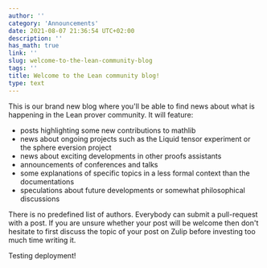 ```yaml
---
author: ''
category: 'Announcements'
date: 2021-08-07 21:36:54 UTC+02:00
description: ''
has_math: true
link: ''
slug: welcome-to-the-lean-community-blog
tags: ''
title: Welcome to the Lean community blog!
type: text
---
```

This is our brand new blog where you'll be able to find news about what is
happening in the Lean prover community. It will feature:

* posts highlighting some new contributions to mathlib
* news about ongoing projects such as the Liquid tensor experiment or the sphere eversion project
* news about exciting developments in other proofs assistants
* announcements of conferences and talks 
* some explanations of specific topics in a less formal context than the documentations
* speculations about future developments or somewhat philosophical discussions

There is no predefined list of authors. Everybody can submit a pull-request
with a post. If you are unsure whether your post will be welcome then don't
hesitate to first discuss the topic of your post on Zulip before investing too
much time writing it.

Testing deployment!